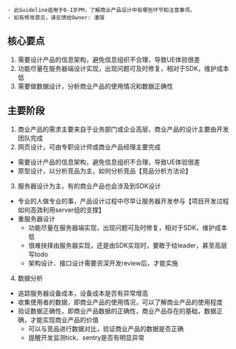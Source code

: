 ```
- 此Guideline适用于0-1岁PM，了解商业产品设计中有哪些环节和注意事项。
- 如有修改意见，请反馈给Owner: 潘瑞
```

## 核心要点

1. 需要设计产品的信息架构，避免信息组织不合理，导致UE体验很差
2. 功能尽量在服务器端设计实现，出现问题可及时修复，相对于SDK，维护成本低
3. 需要做数据设计，分析商业产品的使用情况和数据正确性

## 主要阶段

1. 商业产品的需求主要来自于业务部门或企业高层，商业产品的设计主要由开发团队完成
2. 网页设计，可由专职设计师或商业产品经理主要完成
 * 需要设计产品的信息架构，避免信息组织不合理，导致UE体验很差
 * 原型设计，以分析竞品为主，如何分析竞品【竞品分析方法论】
3. 服务器设计为主，有的商业产品也会涉及到SDK设计
 * 专业的人做专业的事，产品设计过程中尽早让服务器开发参与【项目开发过程如何高效利用server组的支撑】
 * 重服务器设计
     * 功能尽量在服务器端实现，出现问题可及时修复，相对于SDK，维护成本低
     * 很难抉择由服务器实现，还是由SDK实现时，要敢于给leader，甚至高层写todo
     * 架构设计、接口设计需要资深开发review后，才能实施
4. 数据分析
 * 追踪服务器设备成本，设备成本是否有异常增高
 * 收集使用者的数据，即商业产品的使用情况，可以了解商业产品的使用程度
 * 验证数据正确性，即商业产品数据的正确性，商业产品存在的基础，数据正确，才能实现商业产品的价值
     * 可以与竞品进行数据对比，验证商业产品的数据是否正确
     * 提醒开发监测tick、sentry是否有明显异常